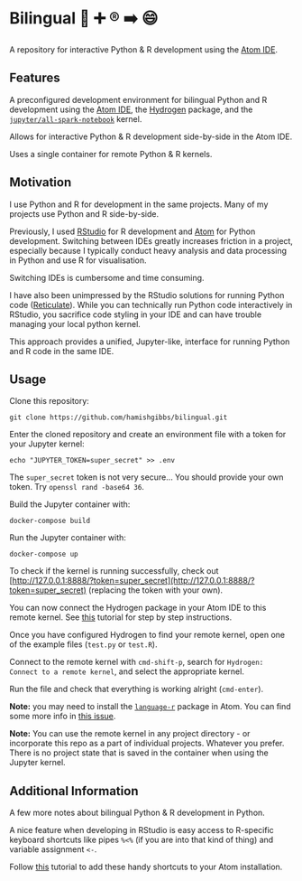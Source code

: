 # Bilingual 🐍 ➕ ®️ ➡️ 😄

A repository for interactive Python & R development using the [Atom IDE](https://atom.io/).

## Features

A preconfigured development environment for bilingual Python and R development using the [Atom IDE](https://atom.io/), the [Hydrogen](https://atom.io/packages/hydrogen) package, and the [`jupyter/all-spark-notebook`](https://hub.docker.com/r/jupyter/all-spark-notebook) kernel.

Allows for interactive Python & R development side-by-side in the Atom IDE.

Uses a single container for remote Python & R kernels.

## Motivation

I use Python and R for development in the same projects. Many of my projects use Python and R side-by-side.

Previously, I used [RStudio](https://www.rstudio.com/) for R development and [Atom](https://atom.io/) for Python development. Switching between IDEs greatly increases friction in a project, especially because I typically conduct heavy analysis and data processing in Python and use R for visualisation.

Switching IDEs is cumbersome and time consuming.

I have also been unimpressed by the RStudio solutions for running Python code ([Reticulate](https://rstudio.github.io/reticulate/)). While you can technically run Python code interactively in RStudio, you sacrifice code styling in your IDE and can have trouble managing your local python kernel.

This approach provides a unified, Jupyter-like, interface for running Python and R code in the same IDE.

## Usage

Clone this repository:

``` {bash}
git clone https://github.com/hamishgibbs/bilingual.git
```

Enter the cloned repository and create an environment file with a token for your Jupyter kernel:

``` {bash}
echo "JUPYTER_TOKEN=super_secret" >> .env
```

The `super_secret` token is not very secure... You should provide your own token. Try `openssl rand -base64 36`.

Build the Jupyter container with:

``` {bash}
docker-compose build
```

Run the Jupyter container with:

``` {bash}
docker-compose up
```

To check if the kernel is running successfully, check out [http://127.0.0.1:8888/?token=super_secret](http://127.0.0.1:8888/?token=super_secret) (replacing the token with your own).


You can now connect the Hydrogen package in your Atom IDE to this remote kernel. See [this](https://nteract.gitbooks.io/hydrogen/content/docs/Usage/RemoteKernelConnection.html) tutorial for step by step instructions.

Once you have configured Hydrogen to find your remote kernel, open one of the example files (`test.py` or `test.R`).

Connect to the remote kernel with `cmd-shift-p`, search for `Hydrogen: Connect to a remote kernel`, and select the appropriate kernel.

Run the file and check that everything is working alright (`cmd-enter`).

**Note:** you may need to install the [`language-r`](https://atom.io/packages/language-r) package in Atom. You can find some more info in [this issue](https://github.com/nteract/hydrogen/issues/909).

**Note:** You can use the remote kernel in any project directory - or incorporate this repo as a part of individual projects. Whatever you prefer. There is no project state that is saved in the container when using the Jupyter kernel.

## Additional Information

A few more notes about bilingual Python & R development in Python.

A nice feature when developing in RStudio is easy access to R-specific keyboard shortcuts like pipes `%<%` (if you are into that kind of thing) and variable assignment `<-`.

Follow [this](http://www.goring.org/resources/atom_and_r.html) tutorial to add these handy shortcuts to your Atom installation.
